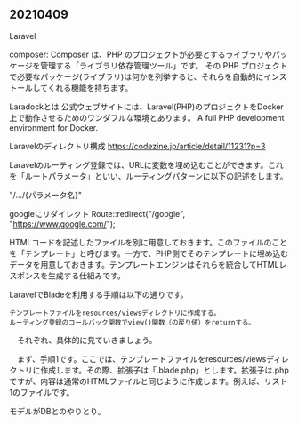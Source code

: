 ## 20210409
Laravel

composer: 
Composer は、PHP のプロジェクトが必要とするライブラリやパッケージを管理する「ライブラリ依存管理ツール」です。 その PHP プロジェクトで必要なパッケージ(ライブラリ)は何かを列挙すると、それらを自動的にインストールしてくれる機能を持ちます。

Laradockとは
公式ウェブサイトには、Laravel(PHP)のプロジェクトをDocker上で動作させるためのワンダフルな環境とあります。 A full PHP development environment for Docker.


Laravelのディレクトリ構成
https://codezine.jp/article/detail/11231?p=3


Laravelのルーティング登録では、URLに変数を埋め込むことができます。これを「ルートパラメータ」といい、ルーティングパターンに以下の記述をします。

"/…/{パラメータ名}"

googleにリダイレクト
Route::redirect("/google", "https://www.google.com/");


HTMLコードを記述したファイルを別に用意しておきます。このファイルのことを「テンプレート」と呼びます。一方で、PHP側でそのテンプレートに埋め込むデータを用意しておきます。テンプレートエンジンはそれらを統合してHTMLレスポンスを生成する仕組みです。

LaravelでBladeを利用する手順は以下の通りです。

    テンプレートファイルをresources/viewsディレクトリに作成する。
    ルーティング登録のコールバック関数でview()関数（の戻り値）をreturnする。

　それぞれ、具体的に見ていきましょう。

　まず、手順1です。ここでは、テンプレートファイルをresources/viewsディレクトリに作成します。その際、拡張子は「.blade.php」とします。拡張子は.phpですが、内容は通常のHTMLファイルと同じように作成します。例えば、リスト1のファイルです。


モデルがDBとのやりとり。